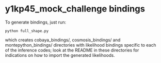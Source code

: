 # y1kp45_mock_challenge bindings

To generate bindings, just run:
```
python full_shape.py
```
which creates cobaya_bindings/, cosmosis_bindings/ and montepython_bindings/ directories with likelihood bindings specific to each of the inference codes;
look at the README in these directories for indications on how to import the generated likelihoods.